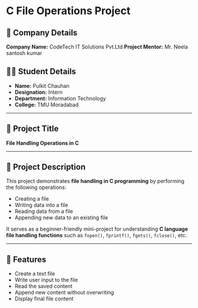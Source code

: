 # C File Operations Project

## 🏢 Company Details
**Company Name:** CodeTech IT Solutions Pvt.Ltd
**Project Mentor:** Mr. Neela santosh kumar

## 👨‍💻 Student Details
- **Name:** Pulkit Chauhan
- **Designation:** Intern  
- **Department:** Information Technology  
- **College:** TMU Moradabad  

---

## 📌 Project Title
**File Handling Operations in C**

---

## 📖 Project Description
This project demonstrates **file handling in C programming** by performing the following operations:
- Creating a file  
- Writing data into a file  
- Reading data from a file  
- Appending new data to an existing file  

It serves as a beginner-friendly mini-project for understanding **C language file handling functions** such as `fopen()`, `fprintf()`, `fgets()`, `fclose()`, etc.

---

## 🚀 Features
- Create a text file  
- Write user input to the file  
- Read the saved content  
- Append new content without overwriting  
- Display final file content  


